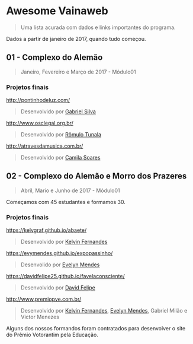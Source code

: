 # Awesome Vainaweb
> Uma lista acurada com dados e links importantes do programa.

Dados a partir de janeiro de 2017, quando tudo começou.

## 01 - Complexo do Alemão
> Janeiro, Fevereiro e Março de 2017 - Módulo01

### Projetos finais

http://pontinhodeluz.com/
> Desenvolvido por [Gabriel Silva](https://github.com/gabrielsilva90/)

http://www.osclegal.org.br/
> Desenvolvido por [Rômulo Tunala](https://github.com/romulotunala)

http://atravesdamusica.com.br/
> Desenvolvido por [Camila Soares](https://github.com/camilasoarres)

## 02 - Complexo do Alemão e Morro dos Prazeres
> Abril, Mario e Junho de 2017 - Módulo01

Começamos com 45 estudantes e formamos 30.

### Projetos finais

https://kelvgraf.github.io/abaete/
> Desenvolvido por [Kelvin Fernandes](https://kelvgraf.github.io/)

https://evymendes.github.io/expopassinho/
> Desenvolido por [Evelyn Mendes](https://evymendes.github.io/expopassinho/)

 https://davidfelipe25.github.io/favelaconsciente/
 > Desenvolvido por [David Felipe](https://davidfelipe25.github.io/)
 
http://www.premiopve.com.br/
> Desenvolvido por [Kelvin Fernandes](https://kelvgraf.github.io/), [Evelyn Mendes](https://evymendes.github.io/expopassinho/), Gabriel Milão e Victor Menezes 

Alguns dos nossos formandos foram contratados para desenvolver o site do Prêmio Votorantim pela Educação.
